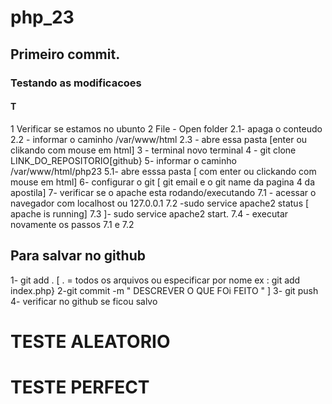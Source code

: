 # php_23
## Primeiro commit.
### Testando as modificacoes
#### T
1 Verificar se estamos no ubunto
2 File - Open folder
2.1- apaga o conteudo
2.2 - informar o caminho /var/www/html
2.3 - abre essa pasta [enter ou clikando com mouse em html]
3 - terminal novo terminal
4 - git clone LINK_DO_REPOSITORIO[github}
5- informar o caminho /var/www/html/php23
5.1- abre esssa pasta [ com enter ou clickando com mouse em html]
6- configurar o git [ git email e o git name da pagina 4 da apostila]
7- verificar se o apache esta rodando/executando 
7.1 - acessar o navegador com localhost ou 127.0.0.1 
7.2 -sudo service apache2 status [ apache is running]
7.3 ]- sudo service apache2 start.
7.4 - executar novamente os passos 7.1 e 7.2
## Para salvar no github
1- git add . [ . = todos os arquivos ou especificar por nome  ex : git add index.php}
2-git commit -m " DESCREVER O QUE FOi FEITO " ]
3- git push 
4- verificar no github se ficou salvo
# TESTE ALEATORIO
# TESTE PERFECT